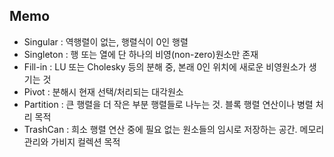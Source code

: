 ## Memo
* Singular : 역행렬이 없는, 행렬식이 0인 행렬
* Singleton : 행 또는 열에 단 하나의 비영(non-zero)원소만 존재
* Fill-in : LU 또는 Cholesky 등의 분해 중, 본래 0인 위치에 새로운 비영원소가 생기는 것
* Pivot : 분해시 현재 선택/처리되는 대각원소
* Partition : 큰 행렬을 더 작은 부분 행렬들로 나누는 것. 블록 행렬 연산이나 병렬 처리 목적
* TrashCan : 희소 행렬 연산 중에 필요 없는 원소들의 임시로 저장하는 공간. 메모리 관리와 가비지 컬렉션 목적
